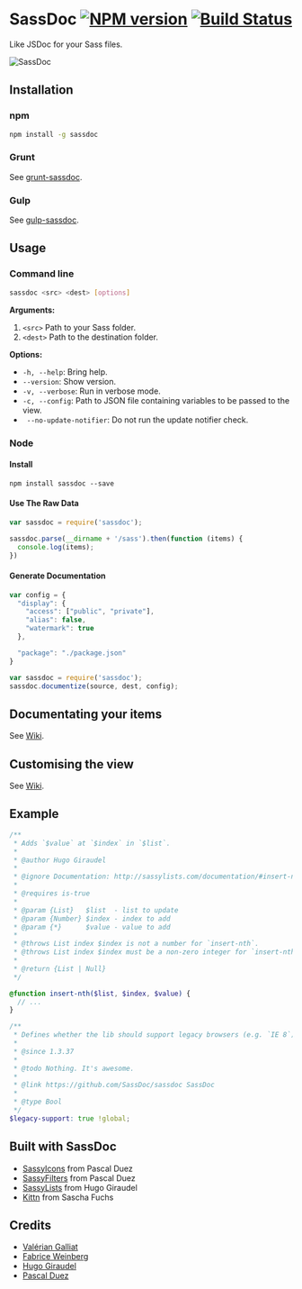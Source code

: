 # SassDoc [![NPM version](https://badge.fury.io/js/sassdoc.svg)](http://badge.fury.io/js/sassdoc) [![Build Status](https://travis-ci.org/SassDoc/sassdoc.svg?branch=master)](https://travis-ci.org/SassDoc/sassdoc)

Like JSDoc for your Sass files.

![SassDoc](http://i.imgur.com/KKHdU7w.png)


## Installation

### npm

```sh
npm install -g sassdoc
```

### Grunt

See [grunt-sassdoc](https://github.com/SassDoc/grunt-sassdoc).

### Gulp

See [gulp-sassdoc](https://github.com/SassDoc/gulp-sassdoc).


## Usage

### Command line

```sh
sassdoc <src> <dest> [options]
```

**Arguments:**

1. `<src>` Path to your Sass folder.
1. `<dest>` Path to the destination folder.

**Options:**

* `-h, --help`: Bring help.
* `--version`: Show version.
* `-v, --verbose`: Run in verbose mode.
* `-c, --config`: Path to JSON file containing variables to be passed
                  to the view.
* ` --no-update-notifier`: Do not run the update notifier check.

### Node

#### Install

```shell
npm install sassdoc --save
```

#### Use The Raw Data

```js
var sassdoc = require('sassdoc');

sassdoc.parse(__dirname + '/sass').then(function (items) {
  console.log(items);
})
```

#### Generate Documentation

```js
var config = {
  "display": {
    "access": ["public", "private"],
    "alias": false,
    "watermark": true
  },

  "package": "./package.json"
}

var sassdoc = require('sassdoc');
sassdoc.documentize(source, dest, config);
```

## Documentating your items

See [Wiki](https://github.com/SassDoc/sassdoc/wiki/Documenting-your-items).

## Customising the view

See [Wiki](https://github.com/SassDoc/sassdoc/wiki/Customising-the-view).

## Example

```scss
/**
 * Adds `$value` at `$index` in `$list`.
 *
 * @author Hugo Giraudel
 *
 * @ignore Documentation: http://sassylists.com/documentation/#insert-nth
 *
 * @requires is-true
 *
 * @param {List}   $list  - list to update
 * @param {Number} $index - index to add
 * @param {*}      $value - value to add
 *
 * @throws List index $index is not a number for `insert-nth`.
 * @throws List index $index must be a non-zero integer for `insert-nth`.
 *
 * @return {List | Null}
 */

@function insert-nth($list, $index, $value) {
  // ...
}

/**
 * Defines whether the lib should support legacy browsers (e.g. `IE 8`).
 *
 * @since 1.3.37
 *
 * @todo Nothing. It's awesome.
 *
 * @link https://github.com/SassDoc/sassdoc SassDoc
 *
 * @type Bool
 */
$legacy-support: true !global;
```

## Built with SassDoc

* [SassyIcons](http://pascalduez.github.io/SassyIcons/docs/) from Pascal Duez
* [SassyFilters](http://pascalduez.github.io/SassyFilters/docs/) from Pascal Duez
* [SassyLists](http://sassylists.com/documentation.html) from Hugo Giraudel
* [Kittn](http://wirepa.onjumpstarter.io/sassdoc/) from Sascha Fuchs

## Credits

* [Valérian Galliat](https://twitter.com/valeriangalliat)
* [Fabrice Weinberg](https://twitter.com/fweinb)
* [Hugo Giraudel](http://twitter.com/HugoGiraudel)
* [Pascal Duez](https://twitter.com/pascalduez)
